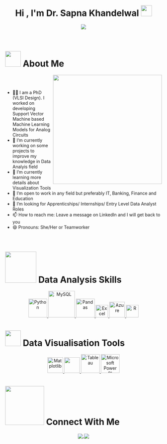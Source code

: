 <h1 align="center">Hi , I'm Dr. Sapna Khandelwal <img src="https://media.giphy.com/media/hvRJCLFzcasrR4ia7z/giphy.gif" width="35"></h1>
<p align="center">
  <a href="https://github.com/DenverCoder1/readme-typing-svg"><img src="https://readme-typing-svg.herokuapp.com?font=Time+New+Roman&color=%23C8BE25&size=25&center=true&vCenter=true&width=600&height=100&lines=Data+Professional;PhD+VLSI+Design;Passion+For+DATA;Machine+Learning;Researcher;6+Publications;Love+To+Learn;Thanks+For+Stopping+By"></a>
</p>


<br>

<div> <h1> <picture> <img src = "https://cdn.lowgif.com/full/9cb12f51dffbaaa6-character-typing-by-vincent-mokuenko-dribbble.gif/about_me.gif?raw=true" width = 50px></picture> About Me </h1> </div>

<picture> <img align="right" src="https://media.tenor.com/PP9v7VIs6R4AAAAd/scaler-create-impact.gif/Right_Side.gif?raw=true" width = 350px></picture>

<br><br>

- :woman_student: I am a PhD (VLSI Design). I worked on developing Support Vector Machine based Machine Learning Models for Analog Circuits
- 🔭 I’m currently working on some projects to improve my knowledge in Data Analyis field
- 🌱 I’m currently learning more details about Visualization Tools
- 👯 I’m open to work in any field but preferably IT, Banking, Finance and Education
- 🤔 I’m looking for Apprenticships/ Internships/ Entry Level Data Analyst Roles
- 📫 How to reach me: Leave a message on LinkedIn and I will get back to you
- 😄 Pronouns: She/Her or Teamworker

<br>

<div> <h1> <picture> <img src = "https://cdn.dribbble.com/users/20368/screenshots/4012238/data_scene.gif" width = 100px> </picture> Data Analysis Skills </h1> </div>


<p align="center">
<a href="https://www.w3schools.com/" onclick="window.open("https://www.w3schools.com/", "_self");"> <img src="https://www.python.org/static/community_logos/python-logo.png" alt="Python" height="60"/> </a>
<a href="#" target="_blank"> <img src="https://www.mysql.com/common/logos/logo-mysql-170x115.png" alt="MySQL" height="85"/> </a>
<a href="#" target="_blank"> <img src="https://upload.wikimedia.org/wikipedia/commons/thumb/e/ed/Pandas_logo.svg/2560px-Pandas_logo.svg.png" alt="Pandas" height="60"/> </a>
<a href="#" target="_blank"> <img src="https://upload.wikimedia.org/wikipedia/commons/thumb/3/34/Microsoft_Office_Excel_%282019%E2%80%93present%29.svg/512px-Microsoft_Office_Excel_%282019%E2%80%93present%29.svg.png" alt="Excel" height="40"/> </a>
<a href="#" target="_blank"> <img src="https://upload.wikimedia.org/wikipedia/commons/thumb/a/a8/Microsoft_Azure_Logo.svg/187px-Microsoft_Azure_Logo.svg.png" alt="Azure" height="50"/> </a>
<a href="#" target="_blank"> <img src="https://www.r-project.org/logo/Rlogo.png" alt="R" height="40"/> </a>
 
</p>

<div> <h1> <picture> <img src = "https://images.squarespace-cdn.com/content/v1/5bfc8dbab40b9d7dd9054f41/1550186257019-31VTRXPNYUQEZIYE305C/ke17ZwdGBToddI8pDm48kKQ6NK0Isz19wcIi4uDxm0J7gQa3H78H3Y0txjaiv_0fDoOvxcdMmMKkDsyUqMSsMWxHk725yiiHCCLfrh8O1z5QPOohDIaIeljMHgDF5CVlOqpeNLcJ80NK65_fV7S1Uf5IH0ndTtRnTlFuWjxnSw6pyW06dNpPsi9afsZ9vvSxP7cJNZlDXbgJNE9ef52e8w/Businesswoman-with-data-visualizations-jobs-cool-infographics.png" width = 50px> </picture> Data Visualisation Tools </h1> </div>

<p align="center">
<a href="#" target="_blank"> <img src="https://matplotlib.org/stable/_images/sphx_glr_logos2_003.png" alt="Matplotlib" height="50"/> </a>
<a href="#" target="_blank"> <img src="https://seaborn.pydata.org/_static/logo-wide-lightbg.svg" height="50"/> </a>
<a href="#" target="_blank"> <img src="https://1000logos.net/wp-content/uploads/2022/03/Tableau-Logo.png" alt="Tableau" height="60"/> </a>
<a href="#" target="_blank"> <img src="https://insightsoftware.com/wp-content/uploads/2018/03/blog-microsoft-power-bi-solid-color.jpg" alt="Microsoft Power BI" height="60"/> </a>
</p>


<div> <h1> <picture> <img src = "https://cdn.dribbble.com/users/304485/screenshots/1845328/connect_btn.gif" width = 125px> </picture> Connect With Me </h1> </div>

<p align="center">
<a href="https://www.linkedin.com/in/dr-sapna-khandelwal-4836a222/">
  <img align="center" src="https://img.shields.io/badge/linkedin-%230077B5.svg?&style=for-the-badge&logo=linkedin&logoColor=white" />
</a>
<a href="https://public.tableau.com/app/profile/sapna.khandelwal/vizzes">
  <img align="center" src="https://img.shields.io/badge/-Tableau-1e376b?style=for-the-badge&logo=tableau&logoColor=white"  />
</a>
</p>


